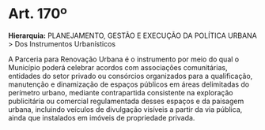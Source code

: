 # Art. 170º

**Hierarquia:** PLANEJAMENTO, GESTÃO E EXECUÇÃO DA POLÍTICA URBANA > Dos Instrumentos Urbanísticos

A Parceria para Renovação Urbana é o instrumento por meio do qual o Município poderá celebrar acordos com associações comunitárias, entidades do setor privado ou consórcios organizados para a qualificação, manutenção e dinamização de espaços públicos em áreas delimitadas do perímetro urbano, mediante contrapartida consistente na exploração publicitária ou comercial regulamentada desses espaços e da paisagem urbana, incluindo veículos de divulgação visíveis a partir da via pública, ainda que instalados em imóveis de propriedade privada.






